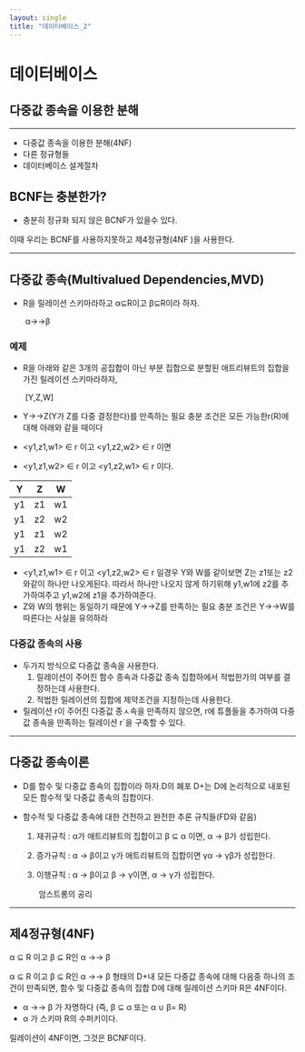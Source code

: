 ```yaml
---
layout: single
title: "데이터베이스_2" 
---
```


# 데이터베이스

## 다중값 종속을 이용한 분해

------

- 다중값 종속을 이용한 분해(4NF)
- 다른 정규형들
- 데이터베이스 설계절차

## BCNF는 충분한가?

- 충분히 정규화 되지 않은 BCNF가 있을수 있다.

이때 우리는 BCNF를 사용하지못하고 제4정규형(4NF )을 사용한다.

------

## 다중값 종속(Multivalued Dependencies,MVD)

- R을 릴레이션 스키마라하고 α⊆R이고 β⊆R이라 하자.

  ​						α→→β

  

### 예제

- R을 아래와 같은 3개의 공집합이 아닌 부분 집합으로 분할된 애트리뷰트의 집합을 가진 릴레이션 스키마라하자,

  ​							[Y,Z,W]

-   Y→→Z(Y가 Z를 다중 결정한다)를 만족하는 필요 충분 조건은 모든 가능한r(R)에대해 아래와 같을 때이다

  - <y1,z1,w1> ∈ r 이고 <y1,z2,w2> ∈ r 이면
  - <y1,z1,w2> ∈ r 이고 <y1,z2,w1> ∈ r 이다.

|  Y   |  Z   |  W   |
| :--: | :--: | :--: |
|  y1  |  z1  |  w1  |
|  y1  |  z2  |  w2  |
|  y1  |  z1  |  w2  |
|  y1  |  z2  |  w1  |

- <y1,z1,w1> ∈ r 이고 <y1,z2,w2> ∈ r 일경우 Y와 W를 같이보면  Z는 z1또는 z2와같이 하나만 나오게된다. 따라서 하나만 나오지 않게 하기위해 y1,w1에 z2를 추가하여주고 y1,w2에 z1을 추가하여준다.
- Z와 W의 행위는 동일하기 때문에 Y→→Z를 만족하는 필요 충분 조건은 Y→→W를 따른다는 사실을 유의하라

### 다중값 종속의 사용

- 두가지 방식으로 다중값 종속을 사용한다.
  1. 릴레이션이 주어진 함수 종속과 다중값 종속 집합하에서 적법한가의 여부를 결정하는데 사용한다.
  2. 적법한 릴레이션의 집합에 제약조건을 지정하는데 사용한다.
- 릴레이션 r이 주어진 다중값 종ㅅ속을 만족하지 않으면, r에 튜플들을 추가하여 다중값 종속을 만족하는 릴레이션 r`을 구축할 수 있다.

------

## 다중값 종속이론

- D를 함수 및 다중값 종속의 집합이라 하자.D의 폐포 D+는 D에 논리적으로 내포된 모든 함수적 및 다중값 종속의 집합이다.

- 함수적 및 다중값 종속에 대한 건전하고 완전한 추론 규칙들(FD와 같음)

  1. 재귀규칙 : α가 애트리뷰트의 집합이고 β ⊆ α 이면, α → β가 성립한다.

  2. 증가규칙 : α → β이고 γ가 애트리뷰트의 집합이면 γα → γβ가 성립한다.

  3. 이행규칙 : α → β이고 β → γ이면, α → γ가 성립한다.

     ​	암스트롱의 공리

------

## 제4정규형(4NF)

α ⊆ R 이고 β ⊆ R인  α →→ β

α ⊆ R 이고 β ⊆ R인 α →→ β 형태의 D+내 모든 다중값 종속에 대해 다음중 하나의 조건이 만족되면, 함수 및 다중값 종속의 집합 D에 대해 릴레이션 스키마 R은 4NF이다. 

-  α →→ β 가 자명하다 (즉, β ⊆ α 또는 α ∪ β= R) 
- α 가 스키마 R의 수퍼키이다.

릴레이션이 4NF이면, 그것은 BCNF이다.

